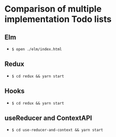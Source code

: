 # Comparison of multiple implementation Todo lists

## Elm

- `$ open ./elm/index.html`

## Redux

- `$ cd redux && yarn start`

## Hooks

- `$ cd redux && yarn start`

## useReducer and ContextAPI

- `$ cd use-reducer-and-context && yarn start`
